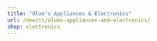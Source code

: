 ```yaml
---
title: "Olum's Appliances & Electronics"
url: /dewitt/olums-appliances-and-electronics/
shop: electronics
---
```

